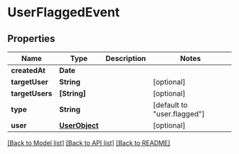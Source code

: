 # UserFlaggedEvent

## Properties
Name | Type | Description | Notes
------------ | ------------- | ------------- | -------------
**createdAt** | **Date** |  | 
**targetUser** | **String** |  | [optional] 
**targetUsers** | **[String]** |  | [optional] 
**type** | **String** |  | [default to "user.flagged"]
**user** | [**UserObject**](UserObject.md) |  | [optional] 

[[Back to Model list]](../README.md#documentation-for-models) [[Back to API list]](../README.md#documentation-for-api-endpoints) [[Back to README]](../README.md)


